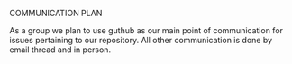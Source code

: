 COMMUNICATION PLAN

As a group we plan to use guthub as our main point of communication for issues pertaining to our repository. 
All other communication is done by email thread and in person.
